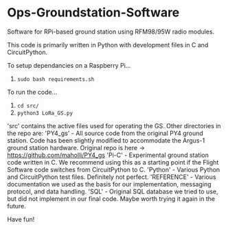 # Ops-Groundstation-Software
Software for RPi-based ground station using RFM98/95W radio modules.

This code is primarily written in Python with development files in C and CircuitPython. 

To setup dependancies on a Raspberry Pi...
 1. `sudo bash requirements.sh`

To run the code...
  1. `cd src/`
  2. `python3 LoRa_GS.py`

'src' contains the active files used for operating the GS. Other directories in the repo are: 
'PY4_gs' - All source code from the original PY4 ground station. Code has been slightly modified to accommodate the Argus-1 ground station hardware. Original repo is here -> https://github.com/maholli/PY4_gs
'Pi-C' - Experimental ground station code written in C. We recommend using this as a starting point if the Flight Software code switches from CircuitPython to C.
'Python' - Various Python and CircuitPython test files. Definitely not perfect.
'REFERENCE' - Various documentation we used as the basis for our implementation, messaging protocol, and data handling.
'SQL' - Original SQL database we tried to use, but did not implement in our final code. Maybe worth trying it again in the future.

Have fun!
